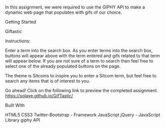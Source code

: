 
In this assignment, we were required to use the GIPHY API to make a dynamic web page that populates with gifs of our choice.

Getting Started

Giftastic

Instructions:

Enter a term into the search box. As you enter terms into the search box, buttons will appear above with the term entered and gifs related to that term will appear below. If you are not sure of a term to search then feel free to select one of the already populated buttons on the page.

The theme is Sitcoms to inspire you to enter a Sitcom term, but feel free to search any items that is of interest to you.

Go ahead! Click on the following link to preview the completed assignment.
https://solaye.github.io/GifTastic/


Built With

HTML5
CSS3
Twitter-Bootstrap - Framework
JavaScript
jQuery - JavaScript Library
giphy API